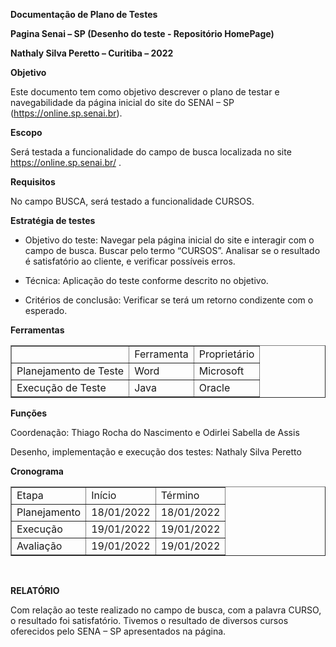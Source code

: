 <b>Documentação de Plano de Testes 

Pagina Senai – SP (Desenho do teste - Repositório HomePage) 

Nathaly Silva Peretto – Curitiba – 2022 </b>

 

<b>Objetivo </b>

 Este documento tem como objetivo descrever o plano de testar e navegabilidade da página inicial do site do SENAI – SP (https://online.sp.senai.br).  

<b>Escopo  </b>

Será testada a funcionalidade do campo de busca localizada no site https://online.sp.senai.br/ .

<b>Requisitos </b>

No campo BUSCA, será testado a funcionalidade CURSOS.  

<b>Estratégia de testes </b>

- Objetivo do teste: Navegar pela página inicial do site e interagir com o campo de busca. Buscar pelo termo “CURSOS”. Analisar se o resultado é satisfatório ao cliente, e verificar possíveis erros.  

- Técnica: Aplicação do teste conforme descrito no objetivo. 

- Critérios de conclusão: Verificar se terá um retorno condizente com o esperado. 




<b>Ferramentas </b>
</br>
 <table border="1">
    <tr>
        <td> </td>
        <td>Ferramenta</td>
        <td>Proprietário</td>
    </tr>
   <tr>
        <td>Planejamento de Teste</td>
        <td>Word</td>
        <td>Microsoft</td>
    </tr>
  <tr>
        <td>Execução de Teste </td>
        <td>Java</td>
        <td>Oracle</td>
    </tr>    
 </table>


<b>Funções </b>


Coordenação: Thiago Rocha do Nascimento e Odirlei Sabella de Assis 


Desenho, implementação e execução dos testes:  Nathaly Silva Peretto 


<b>Cronograma</b> 


 <table border="1">
    <tr>
        <td>Etapa </td>
        <td>Início</td>
        <td>Término </td>
    </tr>
    <tr>
        <td>Planejamento </td>
        <td>18/01/2022</td>
        <td>18/01/2022 </td>
    </tr>
     <tr>
        <td>Execução </td>
        <td>19/01/2022 </td>
        <td>19/01/2022 </td>
    </tr>
     <tr>
        <td>Avaliação  </td>
        <td>19/01/2022 </td>
        <td>19/01/2022 </td>
    </tr>
     </table>
</br>


<b>RELATÓRIO </b>

Com relação ao teste realizado no campo de busca, com a palavra CURSO, o resultado foi satisfatório. Tivemos o resultado de diversos cursos oferecidos pelo SENA – SP apresentados na página.  

 
